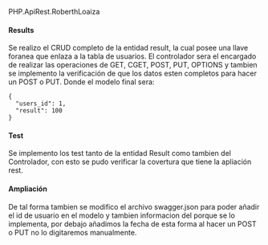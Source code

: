 PHP.ApiRest.RoberthLoaiza

#### Results

Se realizo el CRUD completo de la entidad result, la cual posee
una llave foranea que enlaza a la tabla de usuarios. El controlador
sera el encargado de realizar las operaciones de GET, CGET, 
POST, PUT, OPTIONS y tambien se implemento la verificación de que los datos esten completos
para hacer un POST o PUT. Donde el modelo final sera:

```
{
  "users_id": 1,
  "result": 100
}
```

#### Test
Se implemento los test tanto de la entidad Result como tambien
del Controlador, con esto se pudo verificar la covertura que tiene
la apliación rest.

#### Ampliación
De tal forma tambien se modifico el
archivo swagger.json para poder añadir el id de usuario en el 
modelo y tambien informacion del porque se lo implementa, por debajo
añadimos la fecha de esta forma al hacer un POST o PUT no lo
digitaremos manualmente.